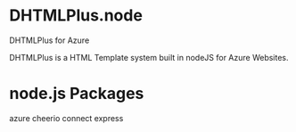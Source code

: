 DHTMLPlus.node
==============

DHTMLPlus for Azure

DHTMLPlus is a HTML Template system built in nodeJS for Azure Websites.

node.js Packages
================
azure
cheerio
connect
express